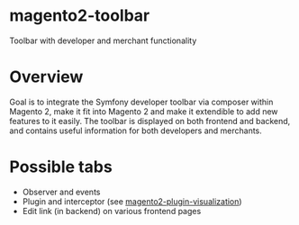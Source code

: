 # magento2-toolbar
Toolbar with developer and merchant functionality

# Overview
Goal is to integrate the Symfony developer toolbar via composer within
Magento 2, make it fit into Magento 2 and make it extendible to add new
features to it easily. The toolbar is displayed on both frontend and
backend, and contains useful information for both developers and
merchants.

# Possible tabs
- Observer and events
- Plugin and interceptor (see [magento2-plugin-visualization](https://github.com/magento-hackathon/magento2-plugin-visualization))
- Edit link (in backend) on various frontend pages
